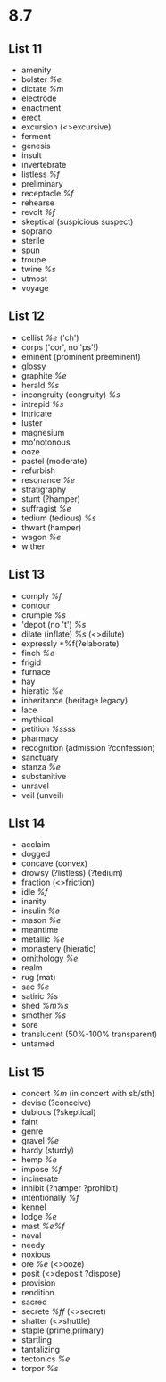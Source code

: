 # 8.7
## List 11
* amenity
* bolster *%e*
* dictate *%m*
* electrode
* enactment
* erect
* excursion (<>excursive)
* ferment
* genesis
* insult
* invertebrate
* listless *%f*
* preliminary
* receptacle *%f*
* rehearse
* revolt *%f*
* skeptical (suspicious suspect)
* soprano
* sterile
* spun
* troupe
* twine *%s*
* utmost
* voyage

## List 12
* cellist *%e* ('ch')
* corps ('cor', no 'ps'!)
* eminent (prominent preeminent)
* glossy
* graphite *%e*
* herald *%s*
* incongruity (congruity) *%s*
* intrepid *%s*
* intricate
* luster
* magnesium
* mo'notonous
* ooze
* pastel (moderate)
* refurbish
* resonance *%e*
* stratigraphy
* stunt (?hamper)
* suffragist *%e*
* tedium (tedious) *%s*
* thwart (hamper)
* wagon *%e*
* wither

## List 13
* comply *%f*
* contour
* crumple *%s*
* 'depot (no 't') *%s*
* dilate (inflate) *%s* (<>dilute)
* expressly *%f(?elaborate)
* finch *%e*
* frigid
* furnace
* hay
* hieratic *%e*
* inheritance (heritage legacy)
* lace
* mythical
* petition *%ssss*
* pharmacy
* recognition (admission ?confession)
* sanctuary
* stanza *%e*
* substanitive
* unravel
* veil (unveil)

## List 14
* acclaim
* dogged
* concave (convex)
* drowsy (?listless) (?tedium)
* fraction (<>friction)
* idle *%f*
* inanity
* insulin *%e*
* mason *%e*
* meantime
* metallic *%e*
* monastery (hieratic)
* ornithology *%e*
* realm
* rug (mat)
* sac *%e*
* satiric *%s*
* shed *%m%s*
* smother *%s*
* sore
* translucent (50%-100% transparent)
* untamed

## List 15
* concert *%m* (in concert with sb/sth)
* devise (?conceive)
* dubious (?skeptical)
* faint
* genre
* gravel *%e*
* hardy (sturdy)
* hemp *%e*
* impose *%f*
* incinerate
* inhibit (?hamper ?prohibit)
* intentionally *%f*
* kennel
* lodge *%e*
* mast *%e%f*
* naval
* needy
* noxious
* ore *%e* (<>ooze)
* posit (<>deposit ?dispose)
* provision
* rendition
* sacred
* secrete *%ff* (<>secret)
* shatter (<>shuttle)
* staple (prime,primary)
* startling
* tantalizing
* tectonics *%e*
* torpor *%s*